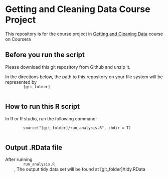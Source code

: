 # Getting and Cleaning Data Course Project

This repository is for the course project in [Getting and Cleaning Data](https://class.coursera.org/getdata-005) course on Coursera

## Before you run the script

<p>
	Please download this git repository from Github and unzip it.
</p>
<p>
	In the directions below, the path to this repository on your file system will be represented by 
	<code>
		[git_folder]
	</code>
</p>

## How to run this R script

<p>In R or R studio, run the following command: <br />
	<code>
		source("[git_folder]/run_analysis.R", chdir = T)
	</code>
</p>

## Output .RData file

<p>
	After running 
	<code>
		run_analysis.R
	</code>
	, The output tidy data set will be found at [git_folder]/tidy.RData
</p>
